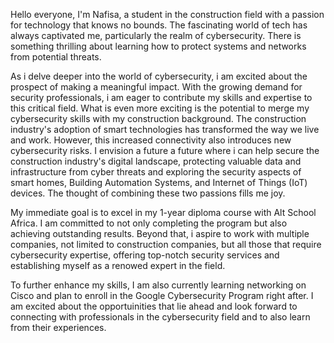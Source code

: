 Hello everyone, 
I'm Nafisa, a student in the construction field with a passion for technology that knows no bounds. The fascinating world of tech has always captivated me, particularly the realm of cybersecurity. There is something thrilling about learning how to protect systems and networks from potential threats.

As i delve deeper into the world of cybersecurity, i am excited about the prospect of making a meaningful impact. With the growing demand for security professionals, i am eager to contribute my skills and expertise to this critical field. 
What is even more exciting is the potential to merge my cybersecurity skills with my construction background. The construction industry's adoption of smart technologies has transformed the way we live and work. However, this increased connectivity also introduces new cybersecurity risks. I envision a future a future where i can help secure the construction industry's digital landscape, protecting valuable data and infrastructure from cyber threats and exploring the security aspects of smart homes, Building Automation Systems, and Internet of Things (IoT) devices. The thought of combining these two passions fills me joy.       

My immediate goal is to excel in my 1-year diploma course with Alt School Africa. I am committed to not only completing the program but also achieving outstanding results. Beyond that, i aspire to work with multiple companies, not limited to construction companies, but all those that require cybersecurity expertise, offering top-notch security services and establishing myself as a renowed expert in the field.

To further enhance my skills, I am also currently learning networking on Cisco and plan to enroll in the Google Cybersecurity Program right after. I am excited about the opportuinities that lie ahead and look forward to connecting with professionals in the cybersecurity field and to also learn from their experiences.
